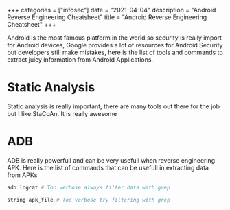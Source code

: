 +++
categories = ["infosec"]
date = "2021-04-04"
description = "Android Reverse Engineering Cheatsheet"
title = "Android Reverse Engineering Cheatsheet"
+++

Android is the most famous platform in the world so security is really import for Android devices, Google provides a lot of resources for Android Security but developers still make mistakes, here is the list of tools and commands to extract juicy information from Android Applications.

# Static Analysis
Static analysis is really important, there are many tools out there for the job but I like StaCoAn. It is really awesome

# ADB
ADB is really powerfull and can be very usefull when reverse engineering APK. Here is the list of commands that can be usefull in extracting data from APKs

```bash
adb logcat # Too verbose always filter data with grep
```

```bash
string apk_file # Too verbose try filtering with grep
```
